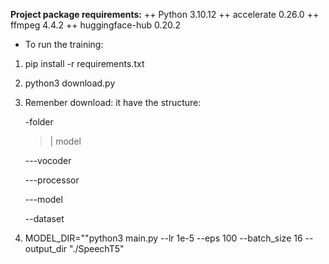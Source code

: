 
**Project package requirements:**
   ++ Python 3.10.12
   ++ accelerate 0.26.0
   ++ ffmpeg 4.4.2
   ++ huggingface-hub 0.20.2
+ To run the training:
1. pip install -r requirements.txt
2. python3 download.py
3. Remenber download: it have the structure:
   
   -folder
   
   > | model
   
   ---vocoder
   
   ---processor
   
   ---model
   
   --dataset
   
5. MODEL_DIR="<folder when running download.py>"python3 main.py --lr 1e-5 --eps 100 --batch_size 16 --output_dir "./SpeechT5"
